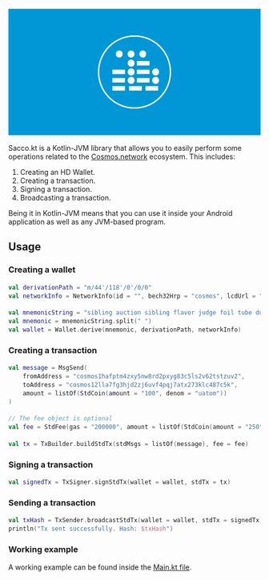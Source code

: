 ![](.img/logo.jpg)

Sacco.kt is a Kotlin-JVM library that allows you to easily perform some operations related to the
[Cosmos.network](https://cosmos.network) ecosystem. This includes:

1. Creating an HD Wallet.
2. Creating a transaction.
3. Signing a transaction. 
4. Broadcasting a transaction. 

Being it in Kotlin-JVM means that you can use it inside your Android application as well as any JVM-based program. 

## Usage
### Creating a wallet
```kotlin
val derivationPath = "m/44'/118'/0'/0/0"
val networkInfo = NetworkInfo(id = "", bech32Hrp = "cosmos", lcdUrl = "")

val mnemonicString = "sibling auction sibling flavor judge foil tube dust work mixed crush action menu property project ride crouch hat mom scale start ill spare panther"
val mnemonic = mnemonicString.split(" ")
val wallet = Wallet.derive(mnemonic, derivationPath, networkInfo)
```  

### Creating a transaction
```kotlin
val message = MsgSend(
    fromAddress = "cosmos1hafptm4zxy5nw8rd2pxyg83c5ls2v62tstzuv2",
    toAddress = "cosmos12lla7fg3hjd2zj6uvf4pqj7atx273klc487c5k",
    amount = listOf(StdCoin(amount = "100", denom = "uatom"))
)

// The fee object is optional
val fee = StdFee(gas = "200000", amount = listOf(StdCoin(amount = "250", denom = "uatom")))

val tx = TxBuilder.buildStdTx(stdMsgs = listOf(message), fee = fee)
```

### Signing a transaction
```kotlin
val signedTx = TxSigner.signStdTx(wallet = wallet, stdTx = tx)
```

### Sending a transaction
```kotlin
val txHash = TxSender.broadcastStdTx(wallet = wallet, stdTx = signedTx)
println("Tx sent successfully. Hash: $txHash")
```

### Working example
A working example can be found inside the [Main.kt file](src/test/kotlin/network/commercio/sacco/examples/Main.kt).